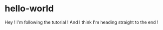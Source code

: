 hello-world
===========

Hey ! I'm following the tutorial !
And I think I'm heading straight to the end !
